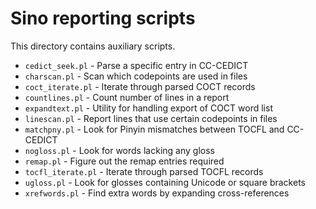 # Sino reporting scripts

This directory contains auxiliary scripts.

- `cedict_seek.pl` - Parse a specific entry in CC-CEDICT
- `charscan.pl` - Scan which codepoints are used in files
- `coct_iterate.pl` - Iterate through parsed COCT records
- `countlines.pl` - Count number of lines in a report
- `expandtext.pl` - Utility for handling export of COCT word list
- `linescan.pl` - Report lines that use certain codepoints in files
- `matchpny.pl` - Look for Pinyin mismatches between TOCFL and CC-CEDICT
- `nogloss.pl` - Look for words lacking any gloss
- `remap.pl` - Figure out the remap entries required
- `tocfl_iterate.pl` - Iterate through parsed TOCFL records
- `ugloss.pl` - Look for glosses containing Unicode or square brackets
- `xrefwords.pl` - Find extra words by expanding cross-references
